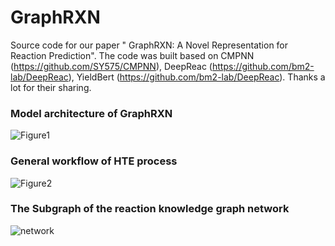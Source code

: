 # GraphRXN
Source code for our paper "	GraphRXN: A Novel Representation for Reaction Prediction".
The code was built based on CMPNN (https://github.com/SY575/CMPNN), DeepReac (https://github.com/bm2-lab/DeepReac), YieldBert (https://github.com/bm2-lab/DeepReac).
Thanks a lot for their sharing.


### **Model architecture of GraphRXN**

![Figure1](https://github.com/jidushanbojue/GraphRXN/tree/master/picture/Figure1_1_ps.png "Figure1")

### **General workflow of HTE process**
![Figure2](https://github.com/jidushanbojue/GraphRXN/tree/master/picture/Figure2.png "Figure2")

### **The Subgraph of the reaction knowledge graph network**
![network](https://github.com/jidushanbojue/YaSAScore/blob/master/picture/network_ps.png "network")
